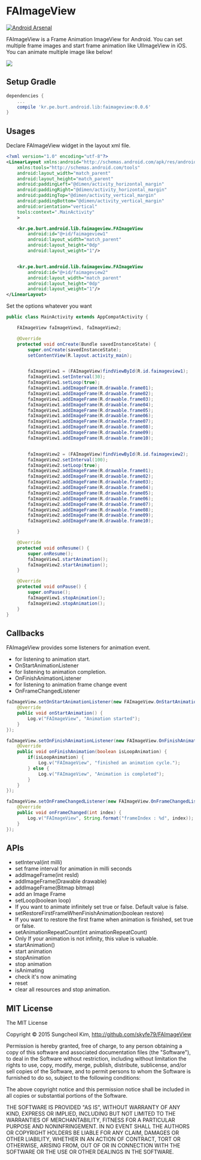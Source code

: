 # FAImageView

[![Android Arsenal](https://img.shields.io/badge/Android%20Arsenal-FAImageView-green.svg?style=flat)](https://android-arsenal.com/details/1/2682)

FAImageView is a Frame Animation ImageView for Android. You can set multiple frame images and start frame animation like UIImageView in iOS. You can animate multiple image like below!

![](FAImageView.gif)

## Setup Gradle

```groovy
dependencies {
	...
    compile 'kr.pe.burt.android.lib:faimageview:0.0.6'
}
```

## Usages

Declare FAImageView widget in the layout xml file.

```xml
<?xml version="1.0" encoding="utf-8"?>
<LinearLayout xmlns:android="http://schemas.android.com/apk/res/android"
    xmlns:tools="http://schemas.android.com/tools"
    android:layout_width="match_parent"
    android:layout_height="match_parent"
    android:paddingLeft="@dimen/activity_horizontal_margin"
    android:paddingRight="@dimen/activity_horizontal_margin"
    android:paddingTop="@dimen/activity_vertical_margin"
    android:paddingBottom="@dimen/activity_vertical_margin"
    android:orientation="vertical"
    tools:context=".MainActivity"
    >

    <kr.pe.burt.android.lib.faimageview.FAImageView
        android:id="@+id/faimageview1"
        android:layout_width="match_parent"
        android:layout_height="0dp"
        android:layout_weight="1"/>


    <kr.pe.burt.android.lib.faimageview.FAImageView
        android:id="@+id/faimageview2"
        android:layout_width="match_parent"
        android:layout_height="0dp"
        android:layout_weight="1"/>
</LinearLayout>
```

Set the options whatever you want

```java
public class MainActivity extends AppCompatActivity {

    FAImageView faImageView1, faImageView2;

    @Override
    protected void onCreate(Bundle savedInstanceState) {
        super.onCreate(savedInstanceState);
        setContentView(R.layout.activity_main);


        faImageView1 = (FAImageView)findViewById(R.id.faimageview1);
        faImageView1.setInterval(30);
        faImageView1.setLoop(true);
        faImageView1.addImageFrame(R.drawable.frame01);
        faImageView1.addImageFrame(R.drawable.frame02);
        faImageView1.addImageFrame(R.drawable.frame03);
        faImageView1.addImageFrame(R.drawable.frame04);
        faImageView1.addImageFrame(R.drawable.frame05);
        faImageView1.addImageFrame(R.drawable.frame06);
        faImageView1.addImageFrame(R.drawable.frame07);
        faImageView1.addImageFrame(R.drawable.frame08);
        faImageView1.addImageFrame(R.drawable.frame09);
        faImageView1.addImageFrame(R.drawable.frame10);


        faImageView2 = (FAImageView)findViewById(R.id.faimageview2);
        faImageView2.setInterval(100);
        faImageView2.setLoop(true);
        faImageView2.addImageFrame(R.drawable.frame01);
        faImageView2.addImageFrame(R.drawable.frame02);
        faImageView2.addImageFrame(R.drawable.frame03);
        faImageView2.addImageFrame(R.drawable.frame04);
        faImageView2.addImageFrame(R.drawable.frame05);
        faImageView2.addImageFrame(R.drawable.frame06);
        faImageView2.addImageFrame(R.drawable.frame07);
        faImageView2.addImageFrame(R.drawable.frame08);
        faImageView2.addImageFrame(R.drawable.frame09);
        faImageView2.addImageFrame(R.drawable.frame10);

    }

    @Override
    protected void onResume() {
        super.onResume();
        faImageView1.startAnimation();
        faImageView2.startAnimation();
    }

    @Override
    protected void onPause() {
        super.onPause();
        faImageView1.stopAnimation();
        faImageView2.stopAnimation();
    }
}
```
## Callbacks

FAImageView provides some listeners for animation event.

 * for listening to animation start.
  * OnStartAnimationListener
 * for listening to animation completion.
  * OnFinishAnimationListener
 * for listening to animation frame change event
  * OnFrameChangedListener

```java
faImageView.setOnStartAnimationListener(new FAImageView.OnStartAnimationListener() {
    @Override
    public void onStartAnimation() {
        Log.v("FAImageView", "Animation started");
    }
});

faImageView.setOnFinishAnimationListener(new FAImageView.OnFinishAnimationListener() {
    @Override
    public void onFinishAnimation(boolean isLoopAnimation) {
        if(isLoopAnimation) {
            Log.v("FAImageView", "finished an animation cycle.");
        } else {
            Log.v("FAImageView", "Animation is completed");
        }
    }
});

faImageView.setOnFrameChangedListener(new FAImageView.OnFrameChangedListener() {
    @Override
    public void onFrameChanged(int index) {
        Log.v("FAImageView", String.format("frameIndex : %d", index));
    }
});
```  	

## APIs

* setInterval(int milli)
 * set frame interval for animation in milli seconds
* addImageFrame(int resId)
* addImageFrame(Drawable drawable)
* addImageFrame(Bitmap bitmap)
 * add an Image Frame
* setLoop(boolean loop)
 * If you want to animate infinitely set true or false. Default value is false.
* setRestoreFirstFrameWhenFinishAnimation(boolean restore)
 * If you want to restore the first frame when animation is finished, set true or false.
* setAnimationRepeatCount(int animationRepeatCount)
 * Only If your animation is not infinity, this value is valuable.       
* startAnimation()
 * start animation
* stopAnimation
 * stop animation
* isAnimating
 * check it's now animating   
* reset
 * clear all resources and stop animation.

   
## MIT License

The MIT License

Copyright © 2015 Sungcheol Kim, http://github.com/skyfe79/FAImageView

Permission is hereby granted, free of charge, to any person obtaining a copy
of this software and associated documentation files (the "Software"), to deal
in the Software without restriction, including without limitation the rights
to use, copy, modify, merge, publish, distribute, sublicense, and/or sell
copies of the Software, and to permit persons to whom the Software is
furnished to do so, subject to the following conditions:

The above copyright notice and this permission notice shall be included in
all copies or substantial portions of the Software.

THE SOFTWARE IS PROVIDED "AS IS", WITHOUT WARRANTY OF ANY KIND, EXPRESS OR
IMPLIED, INCLUDING BUT NOT LIMITED TO THE WARRANTIES OF MERCHANTABILITY,
FITNESS FOR A PARTICULAR PURPOSE AND NONINFRINGEMENT. IN NO EVENT SHALL THE
AUTHORS OR COPYRIGHT HOLDERS BE LIABLE FOR ANY CLAIM, DAMAGES OR OTHER
LIABILITY, WHETHER IN AN ACTION OF CONTRACT, TORT OR OTHERWISE, ARISING FROM,
OUT OF OR IN CONNECTION WITH THE SOFTWARE OR THE USE OR OTHER DEALINGS IN
THE SOFTWARE.
